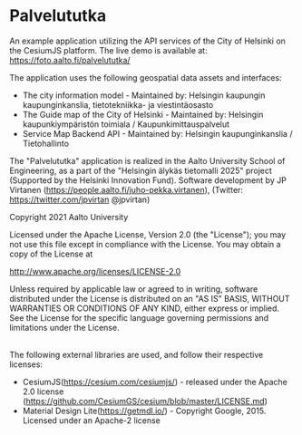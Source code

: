 # Palvelututka

An example application utilizing the API services of the City of Helsinki on the CesiumJS platform. 
The live demo is available at: https://foto.aalto.fi/palvelututka/
 
The application uses the following geospatial data assets and interfaces:
* The city information model - Maintained by: Helsingin kaupungin kaupunginkanslia, tietotekniikka- ja viestintäosasto
* The Guide map of the City of Helsinki - Maintained by: Helsingin kaupunkiympäristön toimiala / Kaupunkimittauspalvelut
* Service Map Backend API - Maintained by: Helsingin kaupunginkanslia / Tietohallinto
 
The "Palvelututka" application is realized in the Aalto University School of Engineering, as a part of the "Helsingin älykäs tietomalli 2025" project (Supported by the Helsinki Innovation Fund). 
Software development by JP Virtanen (https://people.aalto.fi/juho-pekka.virtanen), (Twitter: https://twitter.com/jpvirtan @jpvirtan)

Copyright 2021 Aalto University

Licensed under the Apache License, Version 2.0 (the "License");
you may not use this file except in compliance with the License.
You may obtain a copy of the License at

http://www.apache.org/licenses/LICENSE-2.0

Unless required by applicable law or agreed to in writing, software
distributed under the License is distributed on an "AS IS" BASIS,
WITHOUT WARRANTIES OR CONDITIONS OF ANY KIND, either express or implied.
See the License for the specific language governing permissions and
limitations under the License.<br/><br/>
		
The following external libraries are used, and follow their respective licenses: 
* CesiumJS(https://cesium.com/cesiumjs/) - released under the Apache 2.0 license (https://github.com/CesiumGS/cesium/blob/master/LICENSE.md)
* Material Design Lite(https://getmdl.io/) - Copyright Google, 2015. Licensed under an Apache-2 license 
